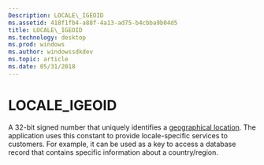 ```yaml
---
Description: LOCALE\_IGEOID
ms.assetid: 418f1fb4-a88f-4a13-ad75-b4cbba9b04d5
title: LOCALE\_IGEOID
ms.technology: desktop
ms.prod: windows
ms.author: windowssdkdev
ms.topic: article
ms.date: 05/31/2018
---
```


# LOCALE\_IGEOID

A 32-bit signed number that uniquely identifies a [geographical location](table-of-geographical-locations.md). The application uses this constant to provide locale-specific services to customers. For example, it can be used as a key to access a database record that contains specific information about a country/region.

 

 



